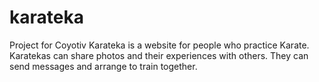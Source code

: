 # karateka

Project for Coyotiv
Karateka is a website for people who practice Karate.
Karatekas can share photos and their experiences with others.
They can send messages and arrange to train together.
